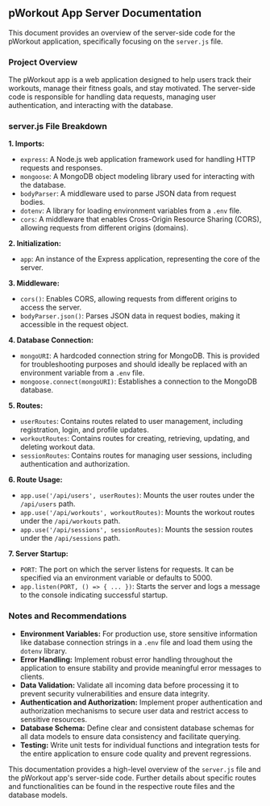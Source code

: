 ## pWorkout App Server Documentation

This document provides an overview of the server-side code for the pWorkout application, specifically focusing on the `server.js` file.

### Project Overview

The pWorkout app is a web application designed to help users track their workouts, manage their fitness goals, and stay motivated. The server-side code is responsible for handling data requests, managing user authentication, and interacting with the database.

### server.js File Breakdown

**1. Imports:**

- `express`:  A Node.js web application framework used for handling HTTP requests and responses.
- `mongoose`:  A MongoDB object modeling library used for interacting with the database.
- `bodyParser`:  A middleware used to parse JSON data from request bodies.
- `dotenv`:  A library for loading environment variables from a `.env` file.
- `cors`:  A middleware that enables Cross-Origin Resource Sharing (CORS), allowing requests from different origins (domains).

**2. Initialization:**

- `app`:  An instance of the Express application, representing the core of the server.

**3. Middleware:**

- `cors()`:  Enables CORS, allowing requests from different origins to access the server.
- `bodyParser.json()`:  Parses JSON data in request bodies, making it accessible in the request object.

**4. Database Connection:**

- `mongoURI`:  A hardcoded connection string for MongoDB. This is provided for troubleshooting purposes and should ideally be replaced with an environment variable from a `.env` file.
- `mongoose.connect(mongoURI)`: Establishes a connection to the MongoDB database.

**5. Routes:**

- `userRoutes`:  Contains routes related to user management, including registration, login, and profile updates.
- `workoutRoutes`:  Contains routes for creating, retrieving, updating, and deleting workout data.
- `sessionRoutes`:  Contains routes for managing user sessions, including authentication and authorization.

**6. Route Usage:**

- `app.use('/api/users', userRoutes)`: Mounts the user routes under the `/api/users` path.
- `app.use('/api/workouts', workoutRoutes)`: Mounts the workout routes under the `/api/workouts` path.
- `app.use('/api/sessions', sessionRoutes)`: Mounts the session routes under the `/api/sessions` path.

**7. Server Startup:**

- `PORT`:  The port on which the server listens for requests. It can be specified via an environment variable or defaults to 5000.
- `app.listen(PORT, () => { ... })`: Starts the server and logs a message to the console indicating successful startup.

### Notes and Recommendations

- **Environment Variables:**  For production use, store sensitive information like database connection strings in a `.env` file and load them using the `dotenv` library.
- **Error Handling:**  Implement robust error handling throughout the application to ensure stability and provide meaningful error messages to clients.
- **Data Validation:**  Validate all incoming data before processing it to prevent security vulnerabilities and ensure data integrity.
- **Authentication and Authorization:**  Implement proper authentication and authorization mechanisms to secure user data and restrict access to sensitive resources.
- **Database Schema:**  Define clear and consistent database schemas for all data models to ensure data consistency and facilitate querying.
- **Testing:**  Write unit tests for individual functions and integration tests for the entire application to ensure code quality and prevent regressions.

This documentation provides a high-level overview of the `server.js` file and the pWorkout app's server-side code. Further details about specific routes and functionalities can be found in the respective route files and the database models.